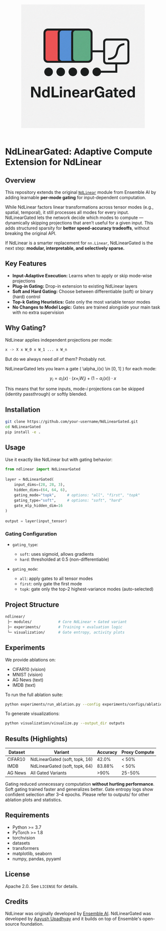 <p align="center">
  <img src="NdLinearGated.png" alt="Logo" width="400">
  <br /> <br />
</p>

# NdLinearGated: Adaptive Compute Extension for NdLinear

## Overview

This repository extends the original [`NdLinear`](https://github.com/ensemble-core/NdLinear) module from Ensemble AI by adding learnable **per-mode gating** for input-dependent computation. 

While NdLinear factors linear transformations across tensor modes (e.g., spatial, temporal), it still processes all modes for every input. NdLinearGated lets the network decide which modes to compute — dynamically skipping projections that aren’t useful for a given input. This adds structured sparsity for **better speed-accuracy tradeoffs**, without breaking the original API.

If NdLinear is a smarter replacement for `nn.Linear`, NdLinearGated is the next step: **modular, interpretable, and selectively sparse.**

## Key Features

- **Input-Adaptive Execution:** Learns when to apply or skip mode-wise projections
- **Plug-in Gating:** Drop-in extension to existing NdLinear layers
- **Soft and Hard Gating:** Choose between differentiable (soft) or binary (hard) control
- **Top-k Gating Heuristics:** Gate only the most variable tensor modes
- **No Changes to Model Logic:** Gates are trained alongside your main task with no extra supervision

## Why Gating?

NdLinear applies independent projections per mode:
```python
x -> X x W_0 x W_1 ... x W_n
```

But do we always need *all* of them? Probably not.

NdLinearGated lets you learn a gate \( \alpha_i(x) \in [0, 1] \) for each mode:
```math
y_i = \alpha_i(x) \cdot (x \times_i W_i) + (1 - \alpha_i(x)) \cdot x
```
This means that for some inputs, mode-$i$ projections can be skipped (identity passthrough) or softly blended.


## Installation

```bash
git clone https://github.com/your-username/NdLinearGated.git
cd NdLinearGated
pip install -e .
```

## Usage

Use it exactly like NdLinear but with gating behavior:

```python
from ndlinear import NdLinearGated

layer = NdLinearGated(
    input_dims=(28, 28, 3),
    hidden_dims=(64, 64, 6),
    gating_mode="topk",     # options: "all", "first", "topk"
    gating_type="soft",     # options: "soft", "hard"
    gate_mlp_hidden_dim=16
)

output = layer(input_tensor)
```

### Gating Configuration
- `gating_type`: 
  - `soft`: uses sigmoid, allows gradients
  - `hard`: thresholded at 0.5 (non-differentiable)

- `gating_mode`: 
  - `all`: apply gates to all tensor modes
  - `first`: only gate the first mode
  - `topk`: gate only the top-2 highest-variance modes (auto-selected)


## Project Structure

```bash
ndlinear/
 ├─ modules/            # Core NdLinear + Gated variant
 ├─ experiments/        # Training + evaluation logic
 └─ visualization/      # Gate entropy, activity plots
```


## Experiments

We provide ablations on:
- CIFAR10 (vision)
- MNIST (vision)
- AG News (text)
- IMDB (text)

To run the full ablation suite:
```bash
python experiments/run_ablation.py --config experiments/configs/ablation.yml
```

To generate visualizations:
```bash
python visualization/visualize.py --output_dir outputs
```


## Results (Highlights)

| Dataset  | Variant                        | Accuracy | Proxy Compute |
|----------|--------------------------------|----------|---------------|
| CIFAR10  | NdLinearGated (soft, topk, 16) | 42.0%    |  < 50%        |
| IMDB     | NdLinearGated (soft, topk, 64) | 83.88%   |  < 50%        |
| AG News  | All Gated Variants             | >90%     |  25-50%       |

Gating reduced unnecessary computation **without hurting performance**. Soft gating trained faster and generalizes better. Gate entropy logs show confident selection after 3–4 epochs.
Please refer to outputs/ for other ablation plots and statistics.

## Requirements

- Python >= 3.7
- PyTorch >= 1.8
- torchvision
- datasets
- transformers
- matplotlib, seaborn
- numpy, pandas, pyyaml


## License

Apache 2.0. See `LICENSE` for details.


## Credits

NdLinear was originally developed by [Ensemble AI](https://ensemblecore.ai/). NdLinearGated was developed by [Aayush Upadhyay](https://github.com/aaupadhy) and it builds on top of Ensemble's open-source foundation.